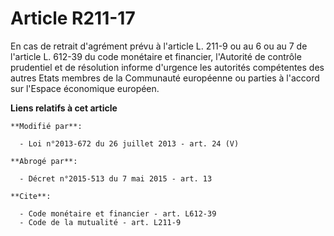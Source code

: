 # Article R211-17

En cas de retrait d'agrément prévu à l'article L. 211-9 ou au 6 ou au 7 de l'article L. 612-39 du code monétaire et
financier, l'Autorité de contrôle prudentiel et de résolution informe d'urgence les autorités compétentes des autres Etats
membres de la Communauté européenne ou parties à l'accord sur l'Espace économique européen.

**Liens relatifs à cet article**

	**Modifié par**:

	  - Loi n°2013-672 du 26 juillet 2013 - art. 24 (V)

	**Abrogé par**:

	  - Décret n°2015-513 du 7 mai 2015 - art. 13

	**Cite**:

	  - Code monétaire et financier - art. L612-39
	  - Code de la mutualité - art. L211-9
